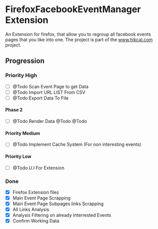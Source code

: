 # FirefoxFacebookEventManager Extension

An Extension for firefox, that allow you to regroup all facebook events pages that you like into one.
The project is part of the www.hikcal.com project. 

## Progression
### Priority High
* [ ] @Todo Scan Event Page to get Data
* [ ] @Todo Import URL LIST From CSV
* [ ] @Todo Export Data To File
#### Phase 2
* [ ] @Todo Render Data 
@Todo @Todo

#### Priority Medium
* [ ] @Todo Implement Cache System (For non interesting events)

#### Priority Low
* [ ] @Todo U.I For Extension

### Done
* [x] Firefox Extension files
* [x] Main Event Page Scrapping
* [x] Main Event Page Subpages links Scrapping
* [x] All Links Analysis
* [x] Analysis Filtering on already Interrested Events
* [x] Confirm Working Data